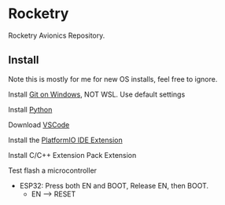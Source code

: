 # Rocketry

Rocketry Avionics Repository.



## Install

Note this is mostly for me for new OS installs, feel free to ignore.

Install [Git on Windows](https://git-scm.com/downloads/win), NOT WSL. Use default settings

Install [Python](https://www.python.org/downloads/)

Download [VSCode](https://code.visualstudio.com/download)

Install the [PlatformIO IDE Extension](https://docs.platformio.org/en/latest/integration/ide/vscode.html)

Install C/C++ Extension Pack Extension

Test flash a microcontroller
- ESP32: Press both EN and BOOT, Release EN, then BOOT.
  - EN --> RESET